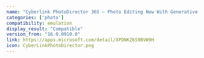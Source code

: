 ```yaml
---
name: "Cyberlink PhotoDirector 365 – Photo Editing Now With Generative AI"
categories: ['photo']
compatibility: emulation
display_result: "Compatible"
version_from: "16.0.0910.0"
link: https://apps.microsoft.com/detail/XPDNKZ6S9BVW9H
icon: CyberLinkPhotoDirector.png
---
```


